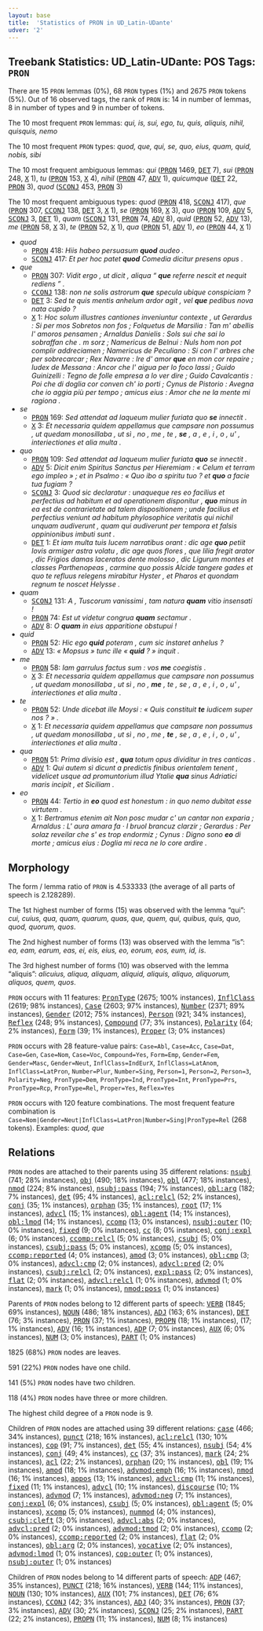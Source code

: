 ```yaml
---
layout: base
title:  'Statistics of PRON in UD_Latin-UDante'
udver: '2'
---
```


## Treebank Statistics: UD_Latin-UDante: POS Tags: `PRON`

There are 15 `PRON` lemmas (0%), 68 `PRON` types (1%) and 2675 `PRON` tokens (5%).
Out of 16 observed tags, the rank of `PRON` is: 14 in number of lemmas, 8 in number of types and 9 in number of tokens.

The 10 most frequent `PRON` lemmas: <em>qui, is, sui, ego, tu, quis, aliquis, nihil, quisquis, nemo</em>

The 10 most frequent `PRON` types:  <em>quod, que, qui, se, quo, eius, quam, quid, nobis, sibi</em>

The 10 most frequent ambiguous lemmas: <em>qui</em> (<tt><a href="la_udante-pos-PRON.html">PRON</a></tt> 1469, <tt><a href="la_udante-pos-DET.html">DET</a></tt> 7), <em>sui</em> (<tt><a href="la_udante-pos-PRON.html">PRON</a></tt> 248, <tt><a href="la_udante-pos-X.html">X</a></tt> 1), <em>tu</em> (<tt><a href="la_udante-pos-PRON.html">PRON</a></tt> 153, <tt><a href="la_udante-pos-X.html">X</a></tt> 4), <em>nihil</em> (<tt><a href="la_udante-pos-PRON.html">PRON</a></tt> 47, <tt><a href="la_udante-pos-ADV.html">ADV</a></tt> 1), <em>quicumque</em> (<tt><a href="la_udante-pos-DET.html">DET</a></tt> 22, <tt><a href="la_udante-pos-PRON.html">PRON</a></tt> 3), <em>quod</em> (<tt><a href="la_udante-pos-SCONJ.html">SCONJ</a></tt> 453, <tt><a href="la_udante-pos-PRON.html">PRON</a></tt> 3)

The 10 most frequent ambiguous types:  <em>quod</em> (<tt><a href="la_udante-pos-PRON.html">PRON</a></tt> 418, <tt><a href="la_udante-pos-SCONJ.html">SCONJ</a></tt> 417), <em>que</em> (<tt><a href="la_udante-pos-PRON.html">PRON</a></tt> 307, <tt><a href="la_udante-pos-CCONJ.html">CCONJ</a></tt> 138, <tt><a href="la_udante-pos-DET.html">DET</a></tt> 3, <tt><a href="la_udante-pos-X.html">X</a></tt> 1), <em>se</em> (<tt><a href="la_udante-pos-PRON.html">PRON</a></tt> 169, <tt><a href="la_udante-pos-X.html">X</a></tt> 3), <em>quo</em> (<tt><a href="la_udante-pos-PRON.html">PRON</a></tt> 109, <tt><a href="la_udante-pos-ADV.html">ADV</a></tt> 5, <tt><a href="la_udante-pos-SCONJ.html">SCONJ</a></tt> 3, <tt><a href="la_udante-pos-DET.html">DET</a></tt> 1), <em>quam</em> (<tt><a href="la_udante-pos-SCONJ.html">SCONJ</a></tt> 131, <tt><a href="la_udante-pos-PRON.html">PRON</a></tt> 74, <tt><a href="la_udante-pos-ADV.html">ADV</a></tt> 8), <em>quid</em> (<tt><a href="la_udante-pos-PRON.html">PRON</a></tt> 52, <tt><a href="la_udante-pos-ADV.html">ADV</a></tt> 13), <em>me</em> (<tt><a href="la_udante-pos-PRON.html">PRON</a></tt> 58, <tt><a href="la_udante-pos-X.html">X</a></tt> 3), <em>te</em> (<tt><a href="la_udante-pos-PRON.html">PRON</a></tt> 52, <tt><a href="la_udante-pos-X.html">X</a></tt> 1), <em>qua</em> (<tt><a href="la_udante-pos-PRON.html">PRON</a></tt> 51, <tt><a href="la_udante-pos-ADV.html">ADV</a></tt> 1), <em>eo</em> (<tt><a href="la_udante-pos-PRON.html">PRON</a></tt> 44, <tt><a href="la_udante-pos-X.html">X</a></tt> 1)


* <em>quod</em>
  * <tt><a href="la_udante-pos-PRON.html">PRON</a></tt> 418: <em>Hiis habeo persuasum <b>quod</b> audeo .</em>
  * <tt><a href="la_udante-pos-SCONJ.html">SCONJ</a></tt> 417: <em>Et per hoc patet <b>quod</b> Comedia dicitur presens opus .</em>
* <em>que</em>
  * <tt><a href="la_udante-pos-PRON.html">PRON</a></tt> 307: <em>Vidit ergo , ut dicit , aliqua “ <b>que</b> referre nescit et nequit rediens ” .</em>
  * <tt><a href="la_udante-pos-CCONJ.html">CCONJ</a></tt> 138: <em>non ne solis astrorum <b>que</b> specula ubique conspiciam ?</em>
  * <tt><a href="la_udante-pos-DET.html">DET</a></tt> 3: <em>Sed te quis mentis anhelum ardor agit , vel <b>que</b> pedibus nova nata cupido ?</em>
  * <tt><a href="la_udante-pos-X.html">X</a></tt> 1: <em>Hoc solum illustres cantiones inveniuntur contexte , ut Gerardus : Si per mos Sobretos non fos ; Folquetus de Marsilia : Tan m' abellis l' amoros pensamen ; Arnaldus Danielis : Sols sui che sai lo sobraffan che . m sorz ; Namericus de Belnui : Nuls hom non pot complir addreciamen ; Namericus de Peculiano : Si con l' arbres che per sobrecarcar ; Rex Navarre : Ire d' amor <b>que</b> en mon cor repaire ; Iudex de Messana : Ancor che l' aigua per lo foco lassi ; Guido Guinizelli : Tegno de folle empresa a lo ver dire ; Guido Cavalcantis : Poi che di doglia cor conven ch' io porti ; Cynus de Pistorio : Avegna che io aggia più per tempo ; amicus eius : Amor che ne la mente mi ragiona .</em>
* <em>se</em>
  * <tt><a href="la_udante-pos-PRON.html">PRON</a></tt> 169: <em>Sed attendat ad laqueum mulier furiata quo <b>se</b> innectit .</em>
  * <tt><a href="la_udante-pos-X.html">X</a></tt> 3: <em>Et necessaria quidem appellamus que campsare non possumus , ut quedam monosillaba , ut sì , no , me , te , <b>se</b> , a , e , i , o , u' , interiectiones et alia multa .</em>
* <em>quo</em>
  * <tt><a href="la_udante-pos-PRON.html">PRON</a></tt> 109: <em>Sed attendat ad laqueum mulier furiata <b>quo</b> se innectit .</em>
  * <tt><a href="la_udante-pos-ADV.html">ADV</a></tt> 5: <em>Dicit enim Spiritus Sanctus per Hieremiam : « Celum et terram ego impleo » ; et in Psalmo : « Quo ibo a spiritu tuo ? et <b>quo</b> a facie tua fugiam ?</em>
  * <tt><a href="la_udante-pos-SCONJ.html">SCONJ</a></tt> 3: <em>Quod sic declaratur : unaqueque res eo facilius et perfectius ad habitum et ad operationem disponitur , <b>quo</b> minus in ea est de contrarietate ad talem dispositionem ; unde facilius et perfectius veniunt ad habitum phylosophice veritatis qui nichil unquam audiverunt , quam qui audiverunt per tempora et falsis oppinionibus imbuti sunt .</em>
  * <tt><a href="la_udante-pos-DET.html">DET</a></tt> 1: <em>Et iam multa tuis lucem narratibus orant : dic age <b>quo</b> petiit Iovis armiger astra volatu , dic age quos flores , que lilia fregit arator , dic Frigios damas laceratos dente molosso , dic Ligurum montes et classes Parthenopeas , carmine quo possis Alcide tangere gades et quo te refluus relegens mirabitur Hyster , et Pharos et quondam regnum te noscet Helysse .</em>
* <em>quam</em>
  * <tt><a href="la_udante-pos-SCONJ.html">SCONJ</a></tt> 131: <em>A , Tuscorum vanissimi , tam natura <b>quam</b> vitio insensati !</em>
  * <tt><a href="la_udante-pos-PRON.html">PRON</a></tt> 74: <em>Est ut videtur congrua <b>quam</b> sectamur .</em>
  * <tt><a href="la_udante-pos-ADV.html">ADV</a></tt> 8: <em>O <b>quam</b> in eius apparitione obstupui !</em>
* <em>quid</em>
  * <tt><a href="la_udante-pos-PRON.html">PRON</a></tt> 52: <em>Hic ego <b>quid</b> poteram , cum sic instaret anhelus ?</em>
  * <tt><a href="la_udante-pos-ADV.html">ADV</a></tt> 13: <em>« Mopsus » tunc ille « <b>quid</b> ? » inquit .</em>
* <em>me</em>
  * <tt><a href="la_udante-pos-PRON.html">PRON</a></tt> 58: <em>Iam garrulus factus sum : vos <b>me</b> coegistis .</em>
  * <tt><a href="la_udante-pos-X.html">X</a></tt> 3: <em>Et necessaria quidem appellamus que campsare non possumus , ut quedam monosillaba , ut sì , no , <b>me</b> , te , se , a , e , i , o , u' , interiectiones et alia multa .</em>
* <em>te</em>
  * <tt><a href="la_udante-pos-PRON.html">PRON</a></tt> 52: <em>Unde dicebat ille Moysi : « Quis constituit <b>te</b> iudicem super nos ? » .</em>
  * <tt><a href="la_udante-pos-X.html">X</a></tt> 1: <em>Et necessaria quidem appellamus que campsare non possumus , ut quedam monosillaba , ut sì , no , me , <b>te</b> , se , a , e , i , o , u' , interiectiones et alia multa .</em>
* <em>qua</em>
  * <tt><a href="la_udante-pos-PRON.html">PRON</a></tt> 51: <em>Prima divisio est , <b>qua</b> totum opus dividitur in tres canticas .</em>
  * <tt><a href="la_udante-pos-ADV.html">ADV</a></tt> 1: <em>Qui autem sì dicunt a predictis finibus orientalem tenent , videlicet usque ad promuntorium illud Ytalie <b>qua</b> sinus Adriatici maris incipit , et Siciliam .</em>
* <em>eo</em>
  * <tt><a href="la_udante-pos-PRON.html">PRON</a></tt> 44: <em>Tertio in <b>eo</b> quod est honestum : in quo nemo dubitat esse virtutem .</em>
  * <tt><a href="la_udante-pos-X.html">X</a></tt> 1: <em>Bertramus etenim ait Non posc mudar c' un cantar non exparia ; Arnaldus : L' aura amara fa · l bruol brancuz clarzir ; Gerardus : Per solaz reveilar che s' es trop endormiz ; Cynus : Digno sono <b>eo</b> di morte ; amicus eius : Doglia mi reca ne lo core ardire .</em>

## Morphology

The form / lemma ratio of `PRON` is 4.533333 (the average of all parts of speech is 2.128289).

The 1st highest number of forms (15) was observed with the lemma “qui”: <em>cui, cuius, qua, quam, quarum, quas, que, quem, qui, quibus, quis, quo, quod, quorum, quos</em>.

The 2nd highest number of forms (13) was observed with the lemma “is”: <em>ea, eam, earum, eas, ei, eis, eius, eo, eorum, eos, eum, id, is</em>.

The 3rd highest number of forms (10) was observed with the lemma “aliquis”: <em>alicuius, aliqua, aliquam, aliquid, aliquis, aliquo, aliquorum, aliquos, quem, quos</em>.

`PRON` occurs with 11 features: <tt><a href="la_udante-feat-PronType.html">PronType</a></tt> (2675; 100% instances), <tt><a href="la_udante-feat-InflClass.html">InflClass</a></tt> (2619; 98% instances), <tt><a href="la_udante-feat-Case.html">Case</a></tt> (2603; 97% instances), <tt><a href="la_udante-feat-Number.html">Number</a></tt> (2371; 89% instances), <tt><a href="la_udante-feat-Gender.html">Gender</a></tt> (2012; 75% instances), <tt><a href="la_udante-feat-Person.html">Person</a></tt> (921; 34% instances), <tt><a href="la_udante-feat-Reflex.html">Reflex</a></tt> (248; 9% instances), <tt><a href="la_udante-feat-Compound.html">Compound</a></tt> (77; 3% instances), <tt><a href="la_udante-feat-Polarity.html">Polarity</a></tt> (64; 2% instances), <tt><a href="la_udante-feat-Form.html">Form</a></tt> (39; 1% instances), <tt><a href="la_udante-feat-Proper.html">Proper</a></tt> (3; 0% instances)

`PRON` occurs with 28 feature-value pairs: `Case=Abl`, `Case=Acc`, `Case=Dat`, `Case=Gen`, `Case=Nom`, `Case=Voc`, `Compound=Yes`, `Form=Emp`, `Gender=Fem`, `Gender=Masc`, `Gender=Neut`, `InflClass=IndEurX`, `InflClass=LatAnom`, `InflClass=LatPron`, `Number=Plur`, `Number=Sing`, `Person=1`, `Person=2`, `Person=3`, `Polarity=Neg`, `PronType=Dem`, `PronType=Ind`, `PronType=Int`, `PronType=Prs`, `PronType=Rcp`, `PronType=Rel`, `Proper=Yes`, `Reflex=Yes`

`PRON` occurs with 120 feature combinations.
The most frequent feature combination is `Case=Nom|Gender=Neut|InflClass=LatPron|Number=Sing|PronType=Rel` (268 tokens).
Examples: <em>quod, que</em>


## Relations

`PRON` nodes are attached to their parents using 35 different relations: <tt><a href="la_udante-dep-nsubj.html">nsubj</a></tt> (741; 28% instances), <tt><a href="la_udante-dep-obj.html">obj</a></tt> (490; 18% instances), <tt><a href="la_udante-dep-obl.html">obl</a></tt> (477; 18% instances), <tt><a href="la_udante-dep-nmod.html">nmod</a></tt> (224; 8% instances), <tt><a href="la_udante-dep-nsubj-pass.html">nsubj:pass</a></tt> (194; 7% instances), <tt><a href="la_udante-dep-obl-arg.html">obl:arg</a></tt> (182; 7% instances), <tt><a href="la_udante-dep-det.html">det</a></tt> (95; 4% instances), <tt><a href="la_udante-dep-acl-relcl.html">acl:relcl</a></tt> (52; 2% instances), <tt><a href="la_udante-dep-conj.html">conj</a></tt> (35; 1% instances), <tt><a href="la_udante-dep-orphan.html">orphan</a></tt> (35; 1% instances), <tt><a href="la_udante-dep-root.html">root</a></tt> (17; 1% instances), <tt><a href="la_udante-dep-advcl.html">advcl</a></tt> (15; 1% instances), <tt><a href="la_udante-dep-obl-agent.html">obl:agent</a></tt> (14; 1% instances), <tt><a href="la_udante-dep-obl-lmod.html">obl:lmod</a></tt> (14; 1% instances), <tt><a href="la_udante-dep-ccomp.html">ccomp</a></tt> (13; 0% instances), <tt><a href="la_udante-dep-nsubj-outer.html">nsubj:outer</a></tt> (10; 0% instances), <tt><a href="la_udante-dep-fixed.html">fixed</a></tt> (9; 0% instances), <tt><a href="la_udante-dep-cc.html">cc</a></tt> (8; 0% instances), <tt><a href="la_udante-dep-conj-expl.html">conj:expl</a></tt> (6; 0% instances), <tt><a href="la_udante-dep-ccomp-relcl.html">ccomp:relcl</a></tt> (5; 0% instances), <tt><a href="la_udante-dep-csubj.html">csubj</a></tt> (5; 0% instances), <tt><a href="la_udante-dep-csubj-pass.html">csubj:pass</a></tt> (5; 0% instances), <tt><a href="la_udante-dep-xcomp.html">xcomp</a></tt> (5; 0% instances), <tt><a href="la_udante-dep-ccomp-reported.html">ccomp:reported</a></tt> (4; 0% instances), <tt><a href="la_udante-dep-amod.html">amod</a></tt> (3; 0% instances), <tt><a href="la_udante-dep-obl-cmp.html">obl:cmp</a></tt> (3; 0% instances), <tt><a href="la_udante-dep-advcl-cmp.html">advcl:cmp</a></tt> (2; 0% instances), <tt><a href="la_udante-dep-advcl-pred.html">advcl:pred</a></tt> (2; 0% instances), <tt><a href="la_udante-dep-csubj-relcl.html">csubj:relcl</a></tt> (2; 0% instances), <tt><a href="la_udante-dep-expl-pass.html">expl:pass</a></tt> (2; 0% instances), <tt><a href="la_udante-dep-flat.html">flat</a></tt> (2; 0% instances), <tt><a href="la_udante-dep-advcl-relcl.html">advcl:relcl</a></tt> (1; 0% instances), <tt><a href="la_udante-dep-advmod.html">advmod</a></tt> (1; 0% instances), <tt><a href="la_udante-dep-mark.html">mark</a></tt> (1; 0% instances), <tt><a href="la_udante-dep-nmod-poss.html">nmod:poss</a></tt> (1; 0% instances)

Parents of `PRON` nodes belong to 12 different parts of speech: <tt><a href="la_udante-pos-VERB.html">VERB</a></tt> (1845; 69% instances), <tt><a href="la_udante-pos-NOUN.html">NOUN</a></tt> (486; 18% instances), <tt><a href="la_udante-pos-ADJ.html">ADJ</a></tt> (163; 6% instances), <tt><a href="la_udante-pos-DET.html">DET</a></tt> (76; 3% instances), <tt><a href="la_udante-pos-PRON.html">PRON</a></tt> (37; 1% instances), <tt><a href="la_udante-pos-PROPN.html">PROPN</a></tt> (18; 1% instances),  (17; 1% instances), <tt><a href="la_udante-pos-ADV.html">ADV</a></tt> (16; 1% instances), <tt><a href="la_udante-pos-ADP.html">ADP</a></tt> (7; 0% instances), <tt><a href="la_udante-pos-AUX.html">AUX</a></tt> (6; 0% instances), <tt><a href="la_udante-pos-NUM.html">NUM</a></tt> (3; 0% instances), <tt><a href="la_udante-pos-PART.html">PART</a></tt> (1; 0% instances)

1825 (68%) `PRON` nodes are leaves.

591 (22%) `PRON` nodes have one child.

141 (5%) `PRON` nodes have two children.

118 (4%) `PRON` nodes have three or more children.

The highest child degree of a `PRON` node is 9.

Children of `PRON` nodes are attached using 39 different relations: <tt><a href="la_udante-dep-case.html">case</a></tt> (466; 34% instances), <tt><a href="la_udante-dep-punct.html">punct</a></tt> (218; 16% instances), <tt><a href="la_udante-dep-acl-relcl.html">acl:relcl</a></tt> (130; 10% instances), <tt><a href="la_udante-dep-cop.html">cop</a></tt> (91; 7% instances), <tt><a href="la_udante-dep-det.html">det</a></tt> (55; 4% instances), <tt><a href="la_udante-dep-nsubj.html">nsubj</a></tt> (54; 4% instances), <tt><a href="la_udante-dep-conj.html">conj</a></tt> (49; 4% instances), <tt><a href="la_udante-dep-cc.html">cc</a></tt> (37; 3% instances), <tt><a href="la_udante-dep-mark.html">mark</a></tt> (24; 2% instances), <tt><a href="la_udante-dep-acl.html">acl</a></tt> (22; 2% instances), <tt><a href="la_udante-dep-orphan.html">orphan</a></tt> (20; 1% instances), <tt><a href="la_udante-dep-obl.html">obl</a></tt> (19; 1% instances), <tt><a href="la_udante-dep-amod.html">amod</a></tt> (18; 1% instances), <tt><a href="la_udante-dep-advmod-emph.html">advmod:emph</a></tt> (16; 1% instances), <tt><a href="la_udante-dep-nmod.html">nmod</a></tt> (16; 1% instances), <tt><a href="la_udante-dep-appos.html">appos</a></tt> (13; 1% instances), <tt><a href="la_udante-dep-advcl-cmp.html">advcl:cmp</a></tt> (11; 1% instances), <tt><a href="la_udante-dep-fixed.html">fixed</a></tt> (11; 1% instances), <tt><a href="la_udante-dep-advcl.html">advcl</a></tt> (10; 1% instances), <tt><a href="la_udante-dep-discourse.html">discourse</a></tt> (10; 1% instances), <tt><a href="la_udante-dep-advmod.html">advmod</a></tt> (7; 1% instances), <tt><a href="la_udante-dep-advmod-neg.html">advmod:neg</a></tt> (7; 1% instances), <tt><a href="la_udante-dep-conj-expl.html">conj:expl</a></tt> (6; 0% instances), <tt><a href="la_udante-dep-csubj.html">csubj</a></tt> (5; 0% instances), <tt><a href="la_udante-dep-obl-agent.html">obl:agent</a></tt> (5; 0% instances), <tt><a href="la_udante-dep-xcomp.html">xcomp</a></tt> (5; 0% instances), <tt><a href="la_udante-dep-nummod.html">nummod</a></tt> (4; 0% instances), <tt><a href="la_udante-dep-csubj-cleft.html">csubj:cleft</a></tt> (3; 0% instances), <tt><a href="la_udante-dep-advcl-abs.html">advcl:abs</a></tt> (2; 0% instances), <tt><a href="la_udante-dep-advcl-pred.html">advcl:pred</a></tt> (2; 0% instances), <tt><a href="la_udante-dep-advmod-tmod.html">advmod:tmod</a></tt> (2; 0% instances), <tt><a href="la_udante-dep-ccomp.html">ccomp</a></tt> (2; 0% instances), <tt><a href="la_udante-dep-ccomp-reported.html">ccomp:reported</a></tt> (2; 0% instances), <tt><a href="la_udante-dep-flat.html">flat</a></tt> (2; 0% instances), <tt><a href="la_udante-dep-obl-arg.html">obl:arg</a></tt> (2; 0% instances), <tt><a href="la_udante-dep-vocative.html">vocative</a></tt> (2; 0% instances), <tt><a href="la_udante-dep-advmod-lmod.html">advmod:lmod</a></tt> (1; 0% instances), <tt><a href="la_udante-dep-cop-outer.html">cop:outer</a></tt> (1; 0% instances), <tt><a href="la_udante-dep-nsubj-outer.html">nsubj:outer</a></tt> (1; 0% instances)

Children of `PRON` nodes belong to 14 different parts of speech: <tt><a href="la_udante-pos-ADP.html">ADP</a></tt> (467; 35% instances), <tt><a href="la_udante-pos-PUNCT.html">PUNCT</a></tt> (218; 16% instances), <tt><a href="la_udante-pos-VERB.html">VERB</a></tt> (144; 11% instances), <tt><a href="la_udante-pos-NOUN.html">NOUN</a></tt> (130; 10% instances), <tt><a href="la_udante-pos-AUX.html">AUX</a></tt> (101; 7% instances), <tt><a href="la_udante-pos-DET.html">DET</a></tt> (76; 6% instances), <tt><a href="la_udante-pos-CCONJ.html">CCONJ</a></tt> (42; 3% instances), <tt><a href="la_udante-pos-ADJ.html">ADJ</a></tt> (40; 3% instances), <tt><a href="la_udante-pos-PRON.html">PRON</a></tt> (37; 3% instances), <tt><a href="la_udante-pos-ADV.html">ADV</a></tt> (30; 2% instances), <tt><a href="la_udante-pos-SCONJ.html">SCONJ</a></tt> (25; 2% instances), <tt><a href="la_udante-pos-PART.html">PART</a></tt> (22; 2% instances), <tt><a href="la_udante-pos-PROPN.html">PROPN</a></tt> (11; 1% instances), <tt><a href="la_udante-pos-NUM.html">NUM</a></tt> (8; 1% instances)

